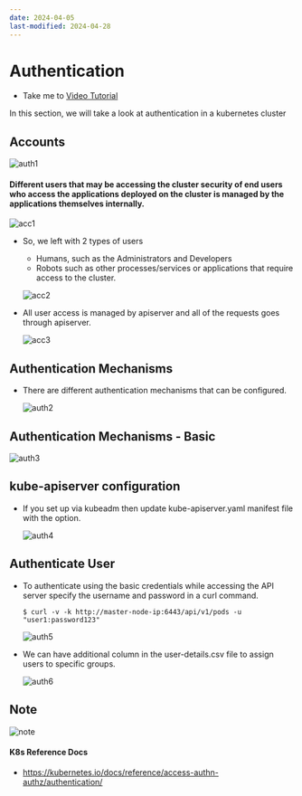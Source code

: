 ```yaml
---
date: 2024-04-05
last-modified: 2024-04-28
---
```

# Authentication
  - Take me to [Video Tutorial](https://kodekloud.com/topic/authentication/)
  
In this section, we will take a look at authentication in a kubernetes cluster

## Accounts

  ![auth1](auth1.PNG)
  
#### Different users that may be accessing the cluster security of end users who access the applications deployed on the cluster is managed by the applications themselves internally.

 ![acc1](acc1.PNG)
 
- So, we left with 2 types of users
  - Humans, such as the Administrators and Developers
  - Robots such as other processes/services or applications that require access to the cluster.
  

  ![acc2](acc2.PNG)
  
- All user access is managed by apiserver and all of the requests goes through apiserver.
 
  ![acc3](acc3.PNG)
  
## Authentication Mechanisms
- There are different authentication mechanisms that can be configured.

  ![auth2](auth2.PNG)
  
## Authentication Mechanisms - Basic
  
  ![auth3](auth3.PNG)
  
## kube-apiserver configuration
- If you set up via kubeadm then update kube-apiserver.yaml manifest file with the option.
  
  ![auth4](auth4.PNG)
  
## Authenticate User

- To authenticate using the basic credentials while accessing the API server specify the username and password in a curl command.
  ```
  $ curl -v -k http://master-node-ip:6443/api/v1/pods -u "user1:password123"
  ```
  ![auth5](auth5.PNG)
  
- We can have additional column in the user-details.csv file to assign users to specific groups.

  ![auth6](auth6.PNG)
  
## Note
 
 ![note](note.PNG)
  
  
#### K8s Reference Docs
- https://kubernetes.io/docs/reference/access-authn-authz/authentication/ 
  
  
